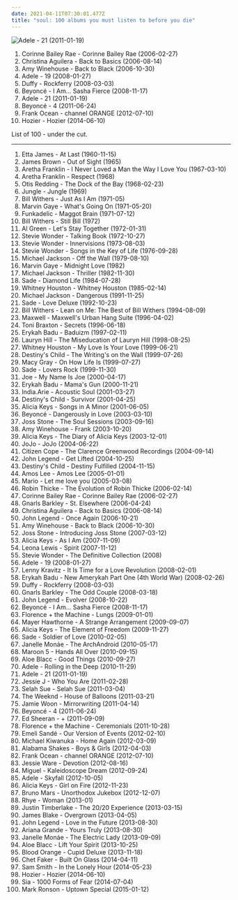 ```yaml
---
date: 2021-04-11T07:30:01.477Z
title: "soul: 100 albums you must listen to before you die"
---
```

![Adele - 21 (2011-01-19)](http://coverartarchive.org/release/c45e0e0e-48c9-4441-aac3-2f2b34202d3c/5179890174-500.jpg "Adele - 21 (2011-01-19)")
<ol class="albums">
<li data-cover="https://img.discogs.com/cJD9YaMrOcFcA8aD_WRJTCk8vCM=/fit-in/600x595/filters:strip_icc():format(jpeg):mode_rgb():quality(90)/discogs-images/R-3635262-1391952508-1369.jpeg.jpg" data-tags="soul" role="button">Corinne Bailey Rae - Corinne Bailey Rae (2006-02-27)</li>
<li data-cover="http://coverartarchive.org/release/d0445642-1485-3c54-a670-3b577da64906/4161828676-500.jpg" data-tags="pop, soul, rnb" role="button">Christina Aguilera - Back to Basics (2006-08-14)</li>
<li data-cover="http://coverartarchive.org/release/0b0ca6cc-f793-3dd8-9329-611a9fb08ae2/6136527070-500.jpg" data-tags="soul" role="button">Amy Winehouse - Back to Black (2006-10-30)</li>
<li data-cover="http://coverartarchive.org/release/6d4e6692-5ecd-457b-bcd5-85baf51c5e10/5179841564-500.jpg" data-tags="soul" role="button">Adele - 19 (2008-01-27)</li>
<li data-cover="http://coverartarchive.org/release/99eee7d3-a75a-41bd-826f-19a44c53e594/6085827998-500.jpg" data-tags="soul, female vocalists" role="button">Duffy - Rockferry (2008-03-03)</li>
<li data-cover="http://coverartarchive.org/release/d516efe5-0edf-336e-acf8-fc6b5f17048b/9450749917-500.jpg" data-tags="rnb, pop, beyonce" role="button">Beyoncé - I Am... Sasha Fierce (2008-11-17)</li>
<li data-cover="http://coverartarchive.org/release/c45e0e0e-48c9-4441-aac3-2f2b34202d3c/5179890174-500.jpg" data-tags="soul" role="button">Adele - 21 (2011-01-19)</li>
<li data-cover="https://img.discogs.com/37pw8YFxGPhoLgNunypVVlxJ2YY=/fit-in/600x600/filters:strip_icc():format(jpeg):mode_rgb():quality(90)/discogs-images/R-3021612-1541266750-3727.jpeg.jpg" data-tags="rnb, soul" role="button">Beyoncé - 4 (2011-06-24)</li>
<li data-cover="https://img.discogs.com/BTjf4G0FRR-nttzUiJEeYa1ZkcA=/fit-in/600x600/filters:strip_icc():format(jpeg):mode_rgb():quality(90)/discogs-images/R-14470275-1575194734-3163.jpeg.jpg" data-tags="soul, rnb" role="button">Frank Ocean - channel ORANGE (2012-07-10)</li>
<li data-cover="http://coverartarchive.org/release/d893f786-6518-4dd5-beca-8e00589cd41d/11618361045-500.jpg" data-tags="soul, indie rock, blues" role="button">Hozier - Hozier (2014-06-10)</li>
</ol>
List of 100 - under the cut.
<!-- more -->

_________________

<ol class="albums">
<li data-cover="https://img.discogs.com/q7P25HiO4bypP5gJghFgbtXvaFo=/fit-in/300x300/filters:strip_icc():format(jpeg):mode_rgb():quality(90)/discogs-images/R-4168402-1357513912-3825.jpeg.jpg" data-tags="blues" role="button">
Etta James - At Last (1960-11-15)
</li>
<li data-cover="http://coverartarchive.org/release/39220c86-2ed3-4424-b754-eb34d13b7f45/17808718552-500.jpg" data-tags="soul, funk" role="button">
James Brown - Out of Sight (1965)
</li>
<li data-cover="http://coverartarchive.org/release/4b43b2a7-2cab-4f87-9a7e-dfc0913c39ab/9245863212-500.jpg" data-tags="soul" role="button">
Aretha Franklin - I Never Loved a Man the Way I Love You (1967-03-10)
</li>
<li data-cover="https://via.placeholder.com/450" data-tags="soul" role="button">
Aretha Franklin - Respect (1968)
</li>
<li data-cover="https://img.discogs.com/Dhp36agUeeoYw6M8NAWln714sJA=/fit-in/600x620/filters:strip_icc():format(jpeg):mode_rgb():quality(90)/discogs-images/R-4740878-1473527519-9520.jpeg.jpg" data-tags="soul" role="button">
Otis Redding - The Dock of the Bay (1968-02-23)
</li>
<li data-cover="http://coverartarchive.org/release/8d7018ec-2064-49e4-9dbe-2982f753ec20/9129871365-500.jpg" data-tags="soul, uk" role="button">
Jungle - Jungle (1969)
</li>
<li data-cover="https://img.discogs.com/NmsVUmq9vFd1TzISWaEutHROlws=/fit-in/600x589/filters:strip_icc():format(jpeg):mode_rgb():quality(90)/discogs-images/R-9909654-1603646763-2297.jpeg.jpg" data-tags="soul" role="button">
Bill Withers - Just As I Am (1971-05)
</li>
<li data-cover="https://img.discogs.com/_9ng2B8Jgtq2R1FzwZZBmRu2WCQ=/fit-in/600x603/filters:strip_icc():format(jpeg):mode_rgb():quality(90)/discogs-images/R-9984176-1558329508-1528.jpeg.jpg" data-tags="soul" role="button">
Marvin Gaye - What's Going On (1971-05-20)
</li>
<li data-cover="http://coverartarchive.org/release/e0424f4b-0be7-4bae-b163-3f6b63723c41/22562008725-500.jpg" data-tags="funk" role="button">
Funkadelic - Maggot Brain (1971-07-12)
</li>
<li data-cover="https://via.placeholder.com/450" data-tags="soul" role="button">
Bill Withers - Still Bill (1972)
</li>
<li data-cover="http://coverartarchive.org/release/1535079b-be0c-4c09-977e-b6b72fec2550/6268306789-500.jpg" data-tags="soul" role="button">
Al Green - Let's Stay Together (1972-01-31)
</li>
<li data-cover="http://coverartarchive.org/release/cf416ecb-b6b8-3444-aab8-2885a150970c/18781015203-500.jpg" data-tags="soul" role="button">
Stevie Wonder - Talking Book (1972-10-27)
</li>
<li data-cover="http://coverartarchive.org/release/d82dec3e-e077-42d4-ba4f-51b57128e19a/16046182344-500.jpg" data-tags="soul" role="button">
Stevie Wonder - Innervisions (1973-08-03)
</li>
<li data-cover="http://coverartarchive.org/release/ab7b0bf0-b5df-40b5-be73-b121daef595a/6133035956-500.jpg" data-tags="soul" role="button">
Stevie Wonder - Songs in the Key of Life (1976-09-28)
</li>
<li data-cover="http://coverartarchive.org/release/6258e39d-bef4-4d5a-a654-440cf4c4c29a/5349015874-500.jpg" data-tags="pop, disco" role="button">
Michael Jackson - Off the Wall (1979-08-10)
</li>
<li data-cover="https://img.discogs.com/EVhqRV8PU2HLwFBGXSmNu_JWWaQ=/fit-in/500x499/filters:strip_icc():format(jpeg):mode_rgb():quality(90)/discogs-images/R-6186742-1413218734-2806.jpeg.jpg" data-tags="soul" role="button">
Marvin Gaye - Midnight Love (1982)
</li>
<li data-cover="https://img.discogs.com/LwmOyo0ph8HdcpBpXDq05QZZ5XE=/fit-in/600x835/filters:strip_icc():format(jpeg):mode_rgb():quality(90)/discogs-images/R-14832693-1582465401-9415.jpeg.jpg" data-tags="pop, 80s, michael jackson" role="button">
Michael Jackson - Thriller (1982-11-30)
</li>
<li data-cover="https://img.discogs.com/15xkxLP4S1_usdxlx6ccsFE_DTc=/fit-in/600x593/filters:strip_icc():format(jpeg):mode_rgb():quality(90)/discogs-images/R-1499888-1464972288-2969.jpeg.jpg" data-tags="soul, 80s" role="button">
Sade - Diamond Life (1984-07-28)
</li>
<li data-cover="http://coverartarchive.org/release/3811a110-cce0-4ddd-b52f-e12c50190783/1647997357-500.jpg" data-tags="80s, pop, soul, rnb, whitney houston, female vocalists" role="button">
Whitney Houston - Whitney Houston (1985-02-14)
</li>
<li data-cover="http://coverartarchive.org/release/ae5efacd-f75f-432a-9f22-b35d3169d21f/8121279988-500.jpg" data-tags="pop" role="button">
Michael Jackson - Dangerous (1991-11-25)
</li>
<li data-cover="http://coverartarchive.org/release/448bd78a-9674-425c-8cf6-7e6de719551d/11371804410-500.jpg" data-tags="soul" role="button">
Sade - Love Deluxe (1992-10-23)
</li>
<li data-cover="https://img.discogs.com/FaX2er6kdAsyNed7FHPIi9tRc4M=/fit-in/350x350/filters:strip_icc():format(jpeg):mode_rgb():quality(90)/discogs-images/R-2654057-1295129981.jpeg.jpg" data-tags="soul" role="button">
Bill Withers - Lean on Me: The Best of Bill Withers (1994-08-09)
</li>
<li data-cover="http://coverartarchive.org/release/e69dbabd-5a61-4147-914b-7e683f096cbc/15210098631-500.jpg" data-tags="soul" role="button">
Maxwell - Maxwell's Urban Hang Suite (1996-04-02)
</li>
<li data-cover="http://coverartarchive.org/release/75196fde-2eb8-453c-b457-9feb86b73351/28311672058-500.jpg" data-tags="soul, 90s, rnb" role="button">
Toni Braxton - Secrets (1996-06-18)
</li>
<li data-cover="http://coverartarchive.org/release/52d8d6a4-5e94-4200-8b02-530940f1ee1d/22530873406-500.jpg" data-tags="soul" role="button">
Erykah Badu - Baduizm (1997-02-11)
</li>
<li data-cover="http://coverartarchive.org/release/0f15251e-7f5a-48bd-bfe2-31a329066371/3037400805-500.jpg" data-tags="soul, rnb" role="button">
Lauryn Hill - The Miseducation of Lauryn Hill (1998-08-25)
</li>
<li data-cover="https://img.discogs.com/wcbeSKP_aB4pvG4rgyduqbSndRQ=/fit-in/600x600/filters:strip_icc():format(jpeg):mode_rgb():quality(90)/discogs-images/R-10368880-1496116674-5471.jpeg.jpg" data-tags="90s, soul, rnb, pop, female vocalists" role="button">
Whitney Houston - My Love Is Your Love (1999-06-21)
</li>
<li data-cover="http://coverartarchive.org/release/b9de19dd-bf35-4ef6-bbcd-fd9240693658/5669916745-500.jpg" data-tags="rnb" role="button">
Destiny's Child - The Writing's on the Wall (1999-07-26)
</li>
<li data-cover="http://coverartarchive.org/release/f7433ff5-35e6-48c2-8503-c2d046540d5d/21406735668-500.jpg" data-tags="soul" role="button">
Macy Gray - On How Life Is (1999-07-27)
</li>
<li data-cover="http://coverartarchive.org/release/5386e7b7-f4a1-3e5d-ad03-7608f3696bd9/13088515497-500.jpg" data-tags="soul, sade" role="button">
Sade - Lovers Rock (1999-11-30)
</li>
<li data-cover="https://via.placeholder.com/450" data-tags="joe, my name is joe, soul, rnb" role="button">
Joe - My Name Is Joe (2000-04-17)
</li>
<li data-cover="https://img.discogs.com/I8hP5wDwaFIBa5uKe0z0fDNNxV8=/fit-in/600x602/filters:strip_icc():format(jpeg):mode_rgb():quality(90)/discogs-images/R-16189786-1605737307-1687.jpeg.jpg" data-tags="soul, neo-soul" role="button">
Erykah Badu - Mama's Gun (2000-11-21)
</li>
<li data-cover="http://coverartarchive.org/release/778cf2aa-9005-42f9-9996-d70712b2c254/5765282910-500.jpg" data-tags="soul" role="button">
India.Arie - Acoustic Soul (2001-03-27)
</li>
<li data-cover="https://via.placeholder.com/450" data-tags="rnb" role="button">
Destiny's Child - Survivor (2001-04-25)
</li>
<li data-cover="http://coverartarchive.org/release/f9e26af6-a546-484f-b409-e71da896fc64/10741523166-500.jpg" data-tags="soul, rnb" role="button">
Alicia Keys - Songs in A Minor (2001-06-05)
</li>
<li data-cover="https://img.discogs.com/BVQSqwGvZqrlONoIw9PsAxZYP78=/fit-in/600x599/filters:strip_icc():format(jpeg):mode_rgb():quality(90)/discogs-images/R-963273-1280519042.jpeg.jpg" data-tags="rnb" role="button">
Beyoncé - Dangerously in Love (2003-03-10)
</li>
<li data-cover="http://coverartarchive.org/release/c5b2540a-3aa3-33e2-8d28-8160aeae0973/22070775394-500.jpg" data-tags="soul" role="button">
Joss Stone - The Soul Sessions (2003-09-16)
</li>
<li data-cover="http://coverartarchive.org/release/187e5a40-e083-43d6-bdc3-d472a35622e5/5112992648-500.jpg" data-tags="jazz, soul" role="button">
Amy Winehouse - Frank (2003-10-20)
</li>
<li data-cover="http://coverartarchive.org/release/287a913d-41d8-4e44-bed8-6bc5278bd997/1576712437-500.jpg" data-tags="soul, rnb, alicia keys" role="button">
Alicia Keys - The Diary of Alicia Keys (2003-12-01)
</li>
<li data-cover="http://coverartarchive.org/release/3b97be74-25cf-487a-9a55-905f8b61a222/27975675575-500.jpg" data-tags="pop" role="button">
JoJo - JoJo (2004-06-22)
</li>
<li data-cover="http://coverartarchive.org/release/9b88cf3e-4077-4c1b-b5c2-148a7c7066c2/10876326803-500.jpg" data-tags="soul, citizen cope" role="button">
Citizen Cope - The Clarence Greenwood Recordings (2004-09-14)
</li>
<li data-cover="https://img.discogs.com/6o0kSzwGbQoieBogv-1J7NZu0OU=/fit-in/600x588/filters:strip_icc():format(jpeg):mode_rgb():quality(90)/discogs-images/R-590002-1348400015-6358.jpeg.jpg" data-tags="soul, rnb" role="button">
John Legend - Get Lifted (2004-10-25)
</li>
<li data-cover="https://img.discogs.com/p3iuoIT_ocpEwZAzxDdx-ZVVRmU=/fit-in/500x437/filters:strip_icc():format(jpeg):mode_rgb():quality(90)/discogs-images/R-2022934-1259106451.jpeg.jpg" data-tags="rnb" role="button">
Destiny's Child - Destiny Fulfilled (2004-11-15)
</li>
<li data-cover="http://coverartarchive.org/release/21a61aea-caa7-4f5c-887e-960a0a479bbd/19505380379-500.jpg" data-tags="soul" role="button">
Amos Lee - Amos Lee (2005-01-01)
</li>
<li data-cover="http://coverartarchive.org/release/d601fa18-a4a1-4874-9f47-72f1f1191b8c/8733516237-500.jpg" data-tags="soul" role="button">
Mario - Let me love you (2005-03-08)
</li>
<li data-cover="http://coverartarchive.org/release/0c0fdc8c-8913-464b-b5fc-90a151b7553c/1363185432-500.jpg" data-tags="robin thicke, rnb, soul" role="button">
Robin Thicke - The Evolution of Robin Thicke (2006-02-14)
</li>
<li data-cover="https://img.discogs.com/cJD9YaMrOcFcA8aD_WRJTCk8vCM=/fit-in/600x595/filters:strip_icc():format(jpeg):mode_rgb():quality(90)/discogs-images/R-3635262-1391952508-1369.jpeg.jpg" data-tags="soul" role="button">
Corinne Bailey Rae - Corinne Bailey Rae (2006-02-27)
</li>
<li data-cover="http://coverartarchive.org/release/c1611009-48c0-4171-a26d-698a57cfde9e/3985245895-500.jpg" data-tags="funk, soul" role="button">
Gnarls Barkley - St. Elsewhere (2006-04-24)
</li>
<li data-cover="http://coverartarchive.org/release/d0445642-1485-3c54-a670-3b577da64906/4161828676-500.jpg" data-tags="pop, soul, rnb" role="button">
Christina Aguilera - Back to Basics (2006-08-14)
</li>
<li data-cover="http://coverartarchive.org/release/2fa5e0f9-c83b-44cb-bd90-7899efc1417b/8994651148-500.jpg" data-tags="soul, john legend, rnb" role="button">
John Legend - Once Again (2006-10-21)
</li>
<li data-cover="http://coverartarchive.org/release/0b0ca6cc-f793-3dd8-9329-611a9fb08ae2/6136527070-500.jpg" data-tags="soul" role="button">
Amy Winehouse - Back to Black (2006-10-30)
</li>
<li data-cover="http://coverartarchive.org/release/7f6744e0-893a-300c-a091-89cd68a795f9/4191054363-500.jpg" data-tags="soul" role="button">
Joss Stone - Introducing Joss Stone (2007-03-12)
</li>
<li data-cover="http://coverartarchive.org/release/95bcbbcb-af3e-3304-8f16-0b8db7ce10f1/17669063042-500.jpg" data-tags="soul, rnb" role="button">
Alicia Keys - As I Am (2007-11-09)
</li>
<li data-cover="https://img.discogs.com/xseI3kwe7VFwDf7uiq0iHeuGqPo=/fit-in/600x523/filters:strip_icc():format(jpeg):mode_rgb():quality(90)/discogs-images/R-1555639-1599282424-8912.jpeg.jpg" data-tags="leona lewis, pop" role="button">
Leona Lewis - Spirit (2007-11-12)
</li>
<li data-cover="http://coverartarchive.org/release/de460668-d617-45ac-b4bd-7e5bc1d2c4b0/9252634597-500.jpg" data-tags="soul" role="button">
Stevie Wonder - The Definitive Collection (2008)
</li>
<li data-cover="http://coverartarchive.org/release/6d4e6692-5ecd-457b-bcd5-85baf51c5e10/5179841564-500.jpg" data-tags="soul" role="button">
Adele - 19 (2008-01-27)
</li>
<li data-cover="http://coverartarchive.org/release/46a01402-c284-4141-bbfe-1d8a5896dce2/17640822148-500.jpg" data-tags="rock" role="button">
Lenny Kravitz - It Is Time for a Love Revolution (2008-02-01)
</li>
<li data-cover="https://via.placeholder.com/450" data-tags="soul, neo-soul" role="button">
Erykah Badu - New Amerykah Part One (4th World War) (2008-02-26)
</li>
<li data-cover="http://coverartarchive.org/release/99eee7d3-a75a-41bd-826f-19a44c53e594/6085827998-500.jpg" data-tags="soul, female vocalists" role="button">
Duffy - Rockferry (2008-03-03)
</li>
<li data-cover="http://coverartarchive.org/release/8cf0b731-8d1c-37d7-9a03-a2734df4c22b/5685858560-500.jpg" data-tags="soul, funk" role="button">
Gnarls Barkley - The Odd Couple (2008-03-18)
</li>
<li data-cover="https://img.discogs.com/iCEWQF2PnDjvsJWGwAw8vH5R6ZE=/fit-in/600x522/filters:strip_icc():format(jpeg):mode_rgb():quality(90)/discogs-images/R-2057789-1261411597.jpeg.jpg" data-tags="soul" role="button">
John Legend - Evolver (2008-10-22)
</li>
<li data-cover="http://coverartarchive.org/release/d516efe5-0edf-336e-acf8-fc6b5f17048b/9450749917-500.jpg" data-tags="rnb, pop, beyonce" role="button">
Beyoncé - I Am... Sasha Fierce (2008-11-17)
</li>
<li data-cover="http://coverartarchive.org/release/11572329-7330-36eb-bcfb-787987c783be/9704570995-500.jpg" data-tags="indie" role="button">
Florence + the Machine - Lungs (2009-01-01)
</li>
<li data-cover="http://coverartarchive.org/release/7b785869-0155-4977-b0b6-af733acdc008/2140091250-500.jpg" data-tags="soul" role="button">
Mayer Hawthorne - A Strange Arrangement (2009-09-07)
</li>
<li data-cover="http://coverartarchive.org/release/a34aaf89-1aeb-31e7-847d-ec3223ccb2ff/1577578205-500.jpg" data-tags="rnb, soul" role="button">
Alicia Keys - The Element of Freedom (2009-11-27)
</li>
<li data-cover="http://coverartarchive.org/release/06697697-6019-31eb-b5a0-f7bc3c861bbe/4896141275-500.jpg" data-tags="soul" role="button">
Sade - Soldier of Love (2010-02-05)
</li>
<li data-cover="http://coverartarchive.org/release/14ae1a9c-9e8e-3ae5-87f2-3bf68b9feefd/8899038012-500.jpg" data-tags="soul, funk" role="button">
Janelle Monáe - The ArchAndroid (2010-05-17)
</li>
<li data-cover="https://img.discogs.com/4sJ6SVYCfJ7DnGKLNrUN3vvIINE=/fit-in/600x600/filters:strip_icc():format(jpeg):mode_rgb():quality(90)/discogs-images/R-2523213-1476638969-6988.jpeg.jpg" data-tags="pop, maroon 5" role="button">
Maroon 5 - Hands All Over (2010-09-15)
</li>
<li data-cover="http://coverartarchive.org/release/2c5627f5-f1b6-43ab-a2cd-14d9775fd9ad/23141070841-500.jpg" data-tags="soul" role="button">
Aloe Blacc - Good Things (2010-09-27)
</li>
<li data-cover="https://img.discogs.com/rszIWLAItrXcGoXSeyZLZDKLqew=/fit-in/500x511/filters:strip_icc():format(jpeg):mode_rgb():quality(90)/discogs-images/R-3143569-1373113252-1702.jpeg.jpg" data-tags="female vocalists, adele" role="button">
Adele - Rolling in the Deep (2010-11-29)
</li>
<li data-cover="http://coverartarchive.org/release/c45e0e0e-48c9-4441-aac3-2f2b34202d3c/5179890174-500.jpg" data-tags="soul" role="button">
Adele - 21 (2011-01-19)
</li>
<li data-cover="http://coverartarchive.org/release/cae1712f-0423-4398-bc8a-f458bf7a45c2/14000252347-500.jpg" data-tags="pop" role="button">
Jessie J - Who You Are (2011-02-28)
</li>
<li data-cover="http://coverartarchive.org/release/5f3cddae-9f6f-4b46-b0cf-5686c90f84ca/2097171191-500.jpg" data-tags="soul" role="button">
Selah Sue - Selah Sue (2011-03-04)
</li>
<li data-cover="http://coverartarchive.org/release/61784ca8-f1a9-4cf8-8452-b5c7076a6fc0/1925635860-500.jpg" data-tags="r&b, rnb, electronic" role="button">
The Weeknd - House of Balloons (2011-03-21)
</li>
<li data-cover="http://coverartarchive.org/release/8164140b-6d5f-3a69-a19a-6785446191e9/852058673-500.jpg" data-tags="soul" role="button">
Jamie Woon - Mirrorwriting (2011-04-14)
</li>
<li data-cover="https://img.discogs.com/37pw8YFxGPhoLgNunypVVlxJ2YY=/fit-in/600x600/filters:strip_icc():format(jpeg):mode_rgb():quality(90)/discogs-images/R-3021612-1541266750-3727.jpeg.jpg" data-tags="rnb, soul" role="button">
Beyoncé - 4 (2011-06-24)
</li>
<li data-cover="http://coverartarchive.org/release/94ad3a58-a1cc-46a3-acf4-9cb6c1d6f032/16111056293-500.jpg" data-tags="pop, british, acoustic, ed sheeran" role="button">
Ed Sheeran - + (2011-09-09)
</li>
<li data-cover="http://coverartarchive.org/release/c4cd4554-e6c2-4474-9e03-305b586007a1/17890002299-500.jpg" data-tags="indie, female vocalists" role="button">
Florence + the Machine - Ceremonials (2011-10-28)
</li>
<li data-cover="http://coverartarchive.org/release/b4bef32f-aab1-4b98-a85c-2b122ca93134/4150263402-500.jpg" data-tags="soul" role="button">
Emeli Sandé - Our Version of Events (2012-02-10)
</li>
<li data-cover="https://img.discogs.com/qu9UGDU9mzKreYD3cCdfwuBK97o=/fit-in/600x595/filters:strip_icc():format(jpeg):mode_rgb():quality(90)/discogs-images/R-3474861-1587716065-7822.jpeg.jpg" data-tags="soul" role="button">
Michael Kiwanuka - Home Again (2012-03-09)
</li>
<li data-cover="https://img.discogs.com/Sx2GoX-oNB9S0Hba5pduTHWZE7A=/fit-in/600x546/filters:strip_icc():format(jpeg):mode_rgb():quality(90)/discogs-images/R-3521164-1378815509-2198.jpeg.jpg" data-tags="blues, rock, soul, 10s" role="button">
Alabama Shakes - Boys & Girls (2012-04-03)
</li>
<li data-cover="https://img.discogs.com/BTjf4G0FRR-nttzUiJEeYa1ZkcA=/fit-in/600x600/filters:strip_icc():format(jpeg):mode_rgb():quality(90)/discogs-images/R-14470275-1575194734-3163.jpeg.jpg" data-tags="soul, rnb" role="button">
Frank Ocean - channel ORANGE (2012-07-10)
</li>
<li data-cover="http://coverartarchive.org/release/aa7078c2-9b77-41ca-97bf-5364f838da88/1819429738-500.jpg" data-tags="soul" role="button">
Jessie Ware - Devotion (2012-08-16)
</li>
<li data-cover="http://coverartarchive.org/release/a2dd3c28-468d-44f8-af28-04d84eb14b0b/2367021425-500.jpg" data-tags="soul, rnb" role="button">
Miguel - Kaleidoscope Dream (2012-09-24)
</li>
<li data-cover="https://img.discogs.com/HFkTedHFU_n7DiYFsLbpUulZNHY=/fit-in/419x418/filters:strip_icc():format(jpeg):mode_rgb():quality(90)/discogs-images/R-3925759-1349456520-4101.jpeg.jpg" data-tags="adele" role="button">
Adele - Skyfall (2012-10-05)
</li>
<li data-cover="http://coverartarchive.org/release/7a032865-3754-4659-9f34-ec7ec48a95ea/17147368325-500.jpg" data-tags="soul" role="button">
Alicia Keys - Girl on Fire (2012-11-23)
</li>
<li data-cover="http://coverartarchive.org/release/3cd7117c-b98c-4b3b-80fd-ffb978ed64d3/11541481170-500.jpg" data-tags="pop, r&b" role="button">
Bruno Mars - Unorthodox Jukebox (2012-12-07)
</li>
<li data-cover="http://coverartarchive.org/release/7dfd5c40-ee28-4fda-8369-fe3748f75930/3612285293-500.jpg" data-tags="soul, sophisti-pop" role="button">
Rhye - Woman (2013-01)
</li>
<li data-cover="http://coverartarchive.org/release/bd2a6877-71a3-4819-b2bb-b373deb3a756/8227935106-500.jpg" data-tags="pop" role="button">
Justin Timberlake - The 20/20 Experience (2013-03-15)
</li>
<li data-cover="https://img.discogs.com/cNjibLSsY9wA6qRnZUanNo5xtbQ=/fit-in/600x600/filters:strip_icc():format(jpeg):mode_rgb():quality(90)/discogs-images/R-4447618-1462518825-2838.jpeg.jpg" data-tags="electronic, soul" role="button">
James Blake - Overgrown (2013-04-05)
</li>
<li data-cover="http://coverartarchive.org/release/da998b90-83d6-43ea-9a46-55ce0fba83e4/5554522707-500.jpg" data-tags="soul" role="button">
John Legend - Love in the Future (2013-08-30)
</li>
<li data-cover="http://coverartarchive.org/release/e32719b7-0528-479c-992e-1b5ec4ebbb4a/9148397078-500.jpg" data-tags="pop" role="button">
Ariana Grande - Yours Truly (2013-08-30)
</li>
<li data-cover="https://img.discogs.com/OtyXaiP218RcrUyzxtkfaSFCefU=/fit-in/600x597/filters:strip_icc():format(jpeg):mode_rgb():quality(90)/discogs-images/R-4896670-1599509523-4252.jpeg.jpg" data-tags="soul, rnb" role="button">
Janelle Monáe - The Electric Lady (2013-09-09)
</li>
<li data-cover="http://coverartarchive.org/release/9156e65e-fbef-4b62-8267-c1e1a463eb44/11201436281-500.jpg" data-tags="soul" role="button">
Aloe Blacc - Lift Your Spirit (2013-10-25)
</li>
<li data-cover="http://coverartarchive.org/release/b825c5c2-ebe3-4c84-91f8-c27e75dbc684/19238888629-500.jpg" data-tags="rnb, soul, 2010s" role="button">
Blood Orange - Cupid Deluxe (2013-11-18)
</li>
<li data-cover="http://coverartarchive.org/release/717dd194-1abf-4ac0-85b9-be8c844cf4d8/23657161714-500.jpg" data-tags="soul" role="button">
Chet Faker - Built On Glass (2014-04-11)
</li>
<li data-cover="http://coverartarchive.org/release/e005fa83-f67d-475d-bc17-8a147de390de/25244312194-500.jpg" data-tags="pop, soul" role="button">
Sam Smith - In the Lonely Hour (2014-05-23)
</li>
<li data-cover="http://coverartarchive.org/release/d893f786-6518-4dd5-beca-8e00589cd41d/11618361045-500.jpg" data-tags="soul, indie rock, blues" role="button">
Hozier - Hozier (2014-06-10)
</li>
<li data-cover="http://coverartarchive.org/release/e6d7ebd8-9de1-4e94-b390-3975e603a66d/7724907354-500.jpg" data-tags="pop" role="button">
Sia - 1000 Forms of Fear (2014-07-04)
</li>
<li data-cover="http://coverartarchive.org/release/04ea8e96-ef0e-441c-9594-7128addc3951/10315151525-500.jpg" data-tags="funk, pop" role="button">
Mark Ronson - Uptown Special (2015-01-12)
</li>
</ol>